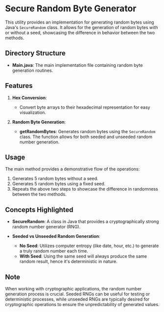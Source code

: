# Secure Random Byte Generator

This utility provides an implementation for generating random bytes using Java's `SecureRandom` class. It allows for the generation of random bytes with or without a seed, showcasing the difference in behavior between the two methods.

## Directory Structure

- **Main.java**: The main implementation file containing random byte generation routines.

## Features

1. **Hex Conversion**:
   - Convert byte arrays to their hexadecimal representation for easy visualization.

2. **Random Byte Generation**:
   - **getRandomBytes**: Generates random bytes using the `SecureRandom` class. The function allows for both seeded and unseeded random number generation. 

## Usage

The main method provides a demonstrative flow of the operations:

1. Generates 5 random bytes without a seed.
2. Generates 5 random bytes using a fixed seed.
3. Repeats the above two steps to showcase the difference in randomness between the two methods.

## Concepts Highlighted

- **SecureRandom**:
  A class in Java that provides a cryptographically strong random number generator (RNG).

- **Seeded vs Unseeded Random Generation**:
  - **No Seed**: Utilizes computer entropy (like date, hour, etc.) to generate a truly random number each time.
  - **With Seed**: Using the same seed will always produce the same random result, hence it's deterministic in nature.

## Note

When working with cryptographic applications, the random number generation process is crucial. Seeded RNGs can be useful for testing or deterministic processes, while unseeded RNGs are typically desired for cryptographic operations to ensure the unpredictability of generated values.

